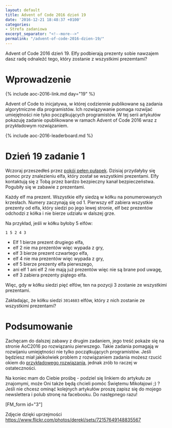 ```yaml
---
layout: default
title: Advent of Code 2016 dzień 19
date: '2016-12-21 18:48:37 +0100'
categories:
- Strefa zadaniowa
excerpt_separator: "<!--more-->"
permalink: "/advent-of-code-2016-dzien-19/"
---
```

Advent of Code 2016 dzień 19. Elfy podbierają prezenty sobie nawzajem dasz radę odnaleźć tego, który zostanie z wszystkimi prezemtami?

# Wprowadzenie
  
{% include aoc-2016-link.md day="19" %}

Advent of Code to inicjatywa, w której codziennie publikowane są zadania algorytmiczne dla programistów. Ich rozwiązywanie pomaga rozwijać umiejętności nie tyko początkujących programistów. W tej serii artykułów pokazuję zadanie opublikowane w ramach Advent of Code 2016 wraz z przykładowym rozwiązaniem.

{% include aoc-2016-leaderboard.md %}

# Dzień 19 zadanie 1
  
Wczoraj przeszedłeś przez [pokój pełen pułapek](http://www.samouczekprogramisty.pl/advent-of-code-2016-dzien-18/). Dzisiaj przydałyby się pomoc przy znalezieniu elfa, który został se wszystkimi prezentami. Elfy kontaktują się z Tobą przez bardzo bezpieczny kanał bezpieczeństwa. Pogubiły się w zabawie z prezentami.

Każdy elf ma prezent. Wszystkie elfy siedzą w kółku na ponumerowanych krzesłach. Numery zaczynają się od 1. Pierwszy elf zabiera wszystkie prezenty od elfa, który siedzi po jego lewej stronie, elf bez prezentów odchodzi z kółka i nie bierze udziału w dalszej grze.

Na przykład, jeśli w kółku byłoby 5 elfów:

    1 5 2 4 3

- Elf 1 bierze prezent drugiego elfa,
- elf 2 nie ma prezentów więc wypada z gry,
- elf 3 bierze prezent czwartego elfa,
- elf 4 nie ma prezentów więc wypada z gry,
- elf 5 bierze prezenty elfa pierwszego,
- ani elf 1 ani elf 2 nie mają już prezentów więc nie są brane pod uwagę,
- elf 3 zabiera prezenty piątego elfa.
  
  
Więc, gdy w kółku siedzi pięć elfów, ten na pozycji 3 zostanie ze wszystkimi prezentami.

Zakładając, że kółku siedzi `3014603` elfów, który z nich zostanie ze wszystkimi prezentami?

# Podsumowanie
  
Zachęcam do dalszej zabawy z drugim zadaniem, jego treść pokaże się na stronie AoC2016 po rozwiązaniu pierwszego. Takie zadania pomagają w rozwijaniu umiejętności nie tylko początkujących programistów. Jeśli będziesz miał jakikolwiek problem z rozwiązaniem zadania możesz rzucić okiem do [przykładowego rozwiązania](https://github.com/SamouczekProgramisty/StrefaZadaniowaSamouka/tree/master/05_aoc_2016/src/main/java/pl/samouczekprogramisty/szs/aoc2016/day19), jednak zrób to raczej w ostateczności.

Na koniec mam do Ciebie prośbę - podziel się linkiem do artykułu ze znajomymi, może Oni także będą chcieli pomóc Świętemu Mikołajowi ;) ? Jeśli nie chcesz ominąć kolejnych artykułów proszę zapisz się do mojego newslettera i polub stronę na facebooku. Do następnego razu!

[FM\_form id="3"]

Zdjęcie dzięki uprzejmości https://www.flickr.com/photos/derekl/sets/72157649148835567

